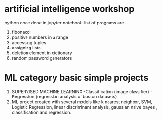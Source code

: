 # artificial intelligence workshop 
python code done in jupyter notebook.
list of programs are
1. fibonacci
2. positive numbers in a range
3. accessing tuples
4. assigning lists
5. deletion element in dictionary
6. random password generators
# ML category basic simple projects
1. SUPERVISED MACHINE LEARNING -Classification (image classifier) -Regression (regression analysis of boston datasets)
2. ML project created with several models like k nearest neighbor, SVM, Logistic Regression, linear discriminant analysis, gaussian naive bayes , classification and regression.
